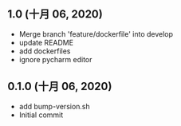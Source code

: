 ## 1.0 (十月 06, 2020)
  - Merge branch 'feature/dockerfile' into develop
  - update README
  - add dockerfiles
  - ignore pycharm editor

## 0.1.0 (十月 06, 2020)
  - add bump-version.sh
  - Initial commit

